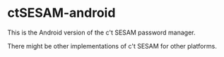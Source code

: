 # ctSESAM-android
This is the Android version of the c't SESAM password manager. 

There might be other implementations of c't SESAM for other platforms.
